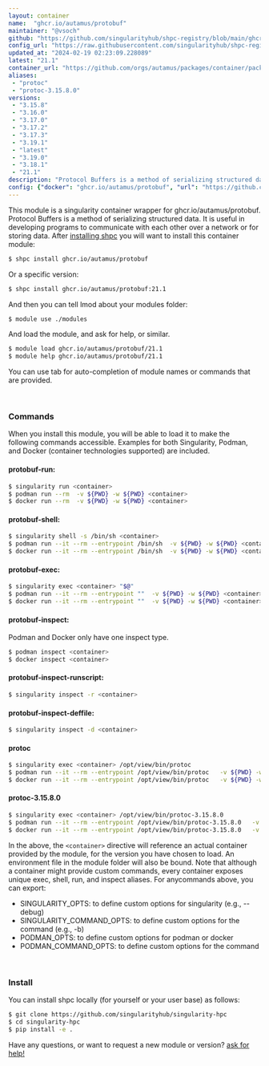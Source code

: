 ```yaml
---
layout: container
name:  "ghcr.io/autamus/protobuf"
maintainer: "@vsoch"
github: "https://github.com/singularityhub/shpc-registry/blob/main/ghcr.io/autamus/protobuf/container.yaml"
config_url: "https://raw.githubusercontent.com/singularityhub/shpc-registry/main/ghcr.io/autamus/protobuf/container.yaml"
updated_at: "2024-02-19 02:23:09.228089"
latest: "21.1"
container_url: "https://github.com/orgs/autamus/packages/container/package/protobuf"
aliases:
 - "protoc"
 - "protoc-3.15.8.0"
versions:
 - "3.15.8"
 - "3.16.0"
 - "3.17.0"
 - "3.17.2"
 - "3.17.3"
 - "3.19.1"
 - "latest"
 - "3.19.0"
 - "3.18.1"
 - "21.1"
description: "Protocol Buffers is a method of serializing structured data. It is useful in developing programs to communicate with each other over a network or for storing data."
config: {"docker": "ghcr.io/autamus/protobuf", "url": "https://github.com/orgs/autamus/packages/container/package/protobuf", "maintainer": "@vsoch", "description": "Protocol Buffers is a method of serializing structured data. It is useful in developing programs to communicate with each other over a network or for storing data.", "latest": {"21.1": "sha256:dcbcc5f23549cc61d185dee436a18f41d3e68e182a12572c01705edb56b619f2"}, "tags": {"3.15.8": "sha256:f257c20871d7dd135053e650c14a39c4203a1623ac5b9178e70b1ac2052f923f", "3.16.0": "sha256:fc8106e5c6ffa0400f41af5be4f3977c09cf9b511e5863563b61d56c458b8836", "3.17.0": "sha256:6811579bc7127ce010e005c2bb3e57af3e1c7c5ea2190faf1e8fda3f89d3f17c", "3.17.2": "sha256:3cd03dad858afdc7cd91a297c52a66e5eb4ff59f3e7107b693bc3d172e53e228", "3.17.3": "sha256:435965c13c09ca0a55f411f093a5131001ff6005f793eb9f94ffca87daf71409", "3.19.1": "sha256:bbad046ff3c66a409408450a654286501157655a142290dbf5b7970bbd61d8d4", "latest": "sha256:dcbcc5f23549cc61d185dee436a18f41d3e68e182a12572c01705edb56b619f2", "3.19.0": "sha256:ab53e8b3371f85530959fd237a6f402a19b6ae493769e94e02d9c5d1ab028146", "3.18.1": "sha256:0869af2d9f106c0f28b9ce00f16355ecd986395f72a49d810d814916cf40ee17", "21.1": "sha256:dcbcc5f23549cc61d185dee436a18f41d3e68e182a12572c01705edb56b619f2"}, "aliases": {"protoc": "/opt/view/bin/protoc", "protoc-3.15.8.0": "/opt/view/bin/protoc-3.15.8.0"}}
---
```


This module is a singularity container wrapper for ghcr.io/autamus/protobuf.
Protocol Buffers is a method of serializing structured data. It is useful in developing programs to communicate with each other over a network or for storing data.
After [installing shpc](#install) you will want to install this container module:


```bash
$ shpc install ghcr.io/autamus/protobuf
```

Or a specific version:

```bash
$ shpc install ghcr.io/autamus/protobuf:21.1
```

And then you can tell lmod about your modules folder:

```bash
$ module use ./modules
```

And load the module, and ask for help, or similar.

```bash
$ module load ghcr.io/autamus/protobuf/21.1
$ module help ghcr.io/autamus/protobuf/21.1
```

You can use tab for auto-completion of module names or commands that are provided.

<br>

### Commands

When you install this module, you will be able to load it to make the following commands accessible.
Examples for both Singularity, Podman, and Docker (container technologies supported) are included.

#### protobuf-run:

```bash
$ singularity run <container>
$ podman run --rm  -v ${PWD} -w ${PWD} <container>
$ docker run --rm  -v ${PWD} -w ${PWD} <container>
```

#### protobuf-shell:

```bash
$ singularity shell -s /bin/sh <container>
$ podman run --it --rm --entrypoint /bin/sh  -v ${PWD} -w ${PWD} <container>
$ docker run --it --rm --entrypoint /bin/sh  -v ${PWD} -w ${PWD} <container>
```

#### protobuf-exec:

```bash
$ singularity exec <container> "$@"
$ podman run --it --rm --entrypoint ""  -v ${PWD} -w ${PWD} <container> "$@"
$ docker run --it --rm --entrypoint ""  -v ${PWD} -w ${PWD} <container> "$@"
```

#### protobuf-inspect:

Podman and Docker only have one inspect type.

```bash
$ podman inspect <container>
$ docker inspect <container>
```

#### protobuf-inspect-runscript:

```bash
$ singularity inspect -r <container>
```

#### protobuf-inspect-deffile:

```bash
$ singularity inspect -d <container>
```


#### protoc

```bash
$ singularity exec <container> /opt/view/bin/protoc
$ podman run --it --rm --entrypoint /opt/view/bin/protoc   -v ${PWD} -w ${PWD} <container> -c " $@"
$ docker run --it --rm --entrypoint /opt/view/bin/protoc   -v ${PWD} -w ${PWD} <container> -c " $@"
```


#### protoc-3.15.8.0

```bash
$ singularity exec <container> /opt/view/bin/protoc-3.15.8.0
$ podman run --it --rm --entrypoint /opt/view/bin/protoc-3.15.8.0   -v ${PWD} -w ${PWD} <container> -c " $@"
$ docker run --it --rm --entrypoint /opt/view/bin/protoc-3.15.8.0   -v ${PWD} -w ${PWD} <container> -c " $@"
```



In the above, the `<container>` directive will reference an actual container provided
by the module, for the version you have chosen to load. An environment file in the
module folder will also be bound. Note that although a container
might provide custom commands, every container exposes unique exec, shell, run, and
inspect aliases. For anycommands above, you can export:

 - SINGULARITY_OPTS: to define custom options for singularity (e.g., --debug)
 - SINGULARITY_COMMAND_OPTS: to define custom options for the command (e.g., -b)
 - PODMAN_OPTS: to define custom options for podman or docker
 - PODMAN_COMMAND_OPTS: to define custom options for the command

<br>

### Install

You can install shpc locally (for yourself or your user base) as follows:

```bash
$ git clone https://github.com/singularityhub/singularity-hpc
$ cd singularity-hpc
$ pip install -e .
```

Have any questions, or want to request a new module or version? [ask for help!](https://github.com/singularityhub/singularity-hpc/issues)